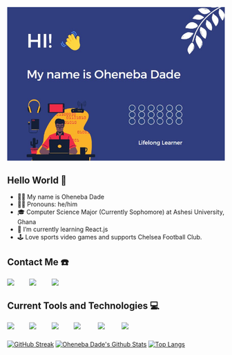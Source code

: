 <link rel="stylesheet" href="https://cdn.jsdelivr.net/gh/devicons/devicon@v2.15.1/devicon.min.css">
<img src="https://github.com/Oheneba-Dade/Oheneba-Dade/blob/main/readme%20image.jpg" alt="Banner Image">

## Hello World 👋
* 👂🏽 My name is Oheneba Dade
* 👨🏽 Pronouns: he/him
* 🎓 Computer Science Major (Currently Sophomore) at Ashesi University, Ghana
* 🌱 I’m currently learning React.js
* 🕹️ Love sports video games and supports Chelsea Football Club. 

## Contact Me ☎️
<a href="https://www.linkedin.com/in/oheneba-dade"><img src="https://skillicons.dev/icons?i=linkedin"/></a>&nbsp;&nbsp;&nbsp;&nbsp;&nbsp;&nbsp;&nbsp;&nbsp;
<a href="https://www.twitter.com/ohkwade"><img src="https://skillicons.dev/icons?i=twitter"/></a>&nbsp;&nbsp;&nbsp;&nbsp;&nbsp;&nbsp;&nbsp;&nbsp;
<a href="https://discordapp.com/users/Sage-Bleu#4664"><img src="https://skillicons.dev/icons?i=discord"/></a>&nbsp;&nbsp;&nbsp;&nbsp;&nbsp;&nbsp;&nbsp;&nbsp;

## Current Tools and Technologies 💻
<img src="https://skillicons.dev/icons?i=js"/>&nbsp;&nbsp;&nbsp;&nbsp;&nbsp;&nbsp;&nbsp;&nbsp;
<img src="https://skillicons.dev/icons?i=java"/>&nbsp;&nbsp;&nbsp;&nbsp;&nbsp;&nbsp;&nbsp;&nbsp;
<img src="https://skillicons.dev/icons?i=python"/>&nbsp;&nbsp;&nbsp;&nbsp;&nbsp;&nbsp;&nbsp;&nbsp;
<img src="https://skillicons.dev/icons?i=html"/>&nbsp;&nbsp;&nbsp;&nbsp;&nbsp;&nbsp;&nbsp;&nbsp;&nbsp;
<img src="https://skillicons.dev/icons?i=css"/>&nbsp;&nbsp;&nbsp;&nbsp;&nbsp;&nbsp;&nbsp;&nbsp;&nbsp;
<img src="https://skillicons.dev/icons?i=react"/>&nbsp;&nbsp;&nbsp;&nbsp;&nbsp;&nbsp;&nbsp;&nbsp;&nbsp;

###
[![GitHub Streak](https://github-readme-streak-stats.herokuapp.com/?user=Oheneba-Dade&theme=algolia)](https://git.io/streak-stats)
[![Oheneba Dade's Github Stats](https://github-readme-stats.vercel.app/api?username=Oheneba-Dade&show_icons=true&theme=algolia)](https://github.com/anuraghazra/github-readme-stats)
[![Top Langs](https://github-readme-stats.vercel.app/api/top-langs/?username=Oheneba-Dade&layout=compact&theme=algolia)](https://github.com/anuraghazra/github-readme-stats)


          
          
